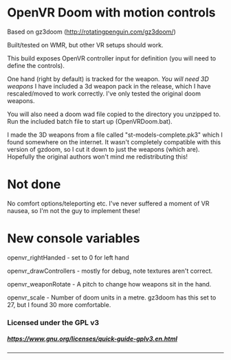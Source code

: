 # OpenVR Doom with motion controls
Based on gz3doom (http://rotatingpenguin.com/gz3doom/)

Built/tested on WMR, but other VR setups should work.

This build exposes OpenVR controller input for definition (you will need to define the controls).

One hand (right by default) is tracked for the weapon. *You will need 3D weapons* I have included a 3d weapon pack in the release, which I have rescaled/moved to work correctly. I've only tested the original doom weapons.

You will also need a doom wad file copied to the directory you unzipped to. Run the included batch file to start up (OpenVRDoom.bat).

I made the 3D weapons from a file called "st-models-complete.pk3" which I found somewhere on the internet. It wasn't completely compatible with this version of gzdoom, so I cut it down to just the weapons (which are). Hopefully the original authors won't mind me redistributing this!

# Not done

No comfort options/teleporting etc. I've never suffered a moment of VR nausea, so I'm not the guy to implement these!

# New console variables

openvr_rightHanded - set to 0 for left hand

openvr_drawControllers - mostly for debug, note textures aren't correct.

openvr_weaponRotate - A pitch to change how weapons sit in the hand.

openvr_scale - Number of doom units in a metre. gz3doom has this set to 27, but I found 30 more comfortable.

### Licensed under the GPL v3
##### https://www.gnu.org/licenses/quick-guide-gplv3.en.html
---



